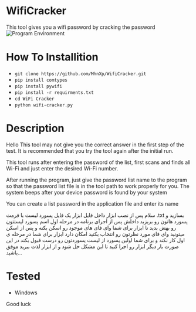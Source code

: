 # WifiCracker
This tool gives you a wifi password by cracking the password
![Program Environment](https://www.uplooder.net/img/image/70/bbee720cd7272c4ab829ab77bba59b3e/fiwi.png)

# How To Installition
* ` git clone https://github.com/MhnXp/WifiCracker.git `
* `pip install comtypes`
* `pip install pywifi`
* `pip install -r requirments.txt`
* `cd WiFi Cracker `
* `python wifi-cracker.py `

# Description
Hello
This tool may not give you the correct answer in the first step of the test. It is recommended that you try the tool again after the initial run.


This tool runs after entering the password of the list, first scans and finds all Wi-Fi and just enter the desired Wi-Fi number.


After running the program, just give the password list name to the program so that the password list file is in the tool path to work properly for you.
The system beeps after your device password is found by your system

You can create a list password in the application file and enter its name



سلام 
پس از نصب ابزار داخل فایل ابزار یک فایل پسورد لیست با فرمت .txt بسازید و پسورد هاتون رو بریزید داخلش پس از اجرای برنامه در مرحله اول اسم پسورد لیستتون رو بهش بدید تا ابزار برای شما وای فای های موجود رو اسکن بکنه و پس از اسکن میتونید وای فای مورد نظرتون رو انتخاب بکنید امکان دارد ابزار برای شما در مرحله ی اول کار نکند و برای شما اولین پسورد از لیست پسوردتون رو درست قبول بکند در این صورت بار دیگر ابزار رو اجرا کنید تا این مشکل حل شود و از ابزار لذت ببرید 
موفق باشید...


# Tested 
* Windows




Good luck






